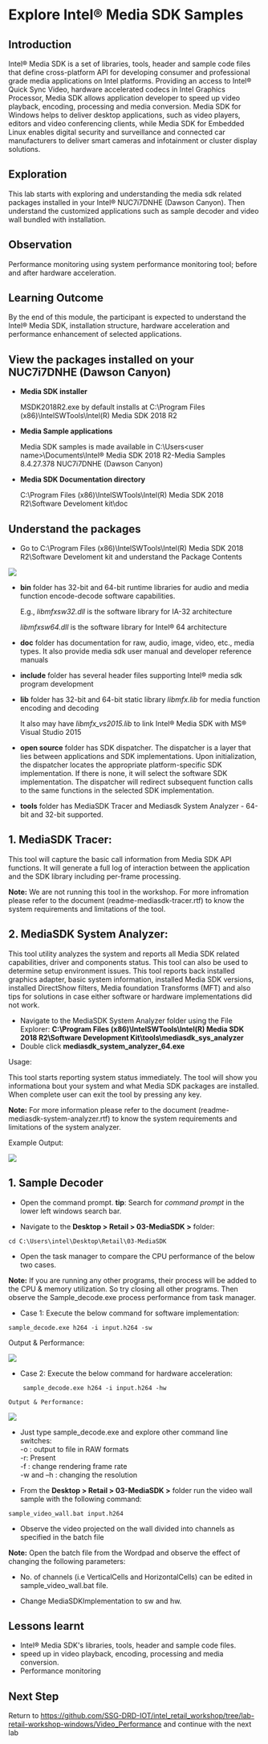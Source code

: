 # Explore Intel® Media SDK Samples
## Introduction

Intel® Media SDK is a set of libraries, tools, header and sample code files that define cross-platform API for developing consumer and professional grade media applications on Intel platforms. Providing an access to Intel® Quick Sync Video, hardware accelerated codecs in Intel Graphics Processor, Media SDK allows application developer to speed up video playback, encoding, processing and media conversion. Media SDK for Windows helps to deliver desktop applications, such as video players, editors and video conferencing clients, while Media SDK for Embedded Linux enables digital security and surveillance and connected car manufacturers to deliver smart cameras and infotainment or cluster display solutions.

## Exploration

This lab starts with exploring and understanding the media sdk related packages installed in your Intel® NUC7i7DNHE (Dawson Canyon). Then understand the customized applications such as sample decoder and video wall bundled with installation.

## Observation

Performance monitoring using system performance monitoring tool; before and after hardware acceleration.

## Learning Outcome

By the end of this module, the participant is expected to understand the Intel® Media SDK, installation structure, hardware acceleration and performance enhancement of selected applications.
## View the packages installed on your NUC7i7DNHE (Dawson Canyon)

-  **Media SDK installer**

    MSDK2018R2.exe by default installs at C:\Program Files (x86)\IntelSWTools\Intel(R) Media SDK 2018 R2

-  **Media Sample applications**

    Media SDK samples is made available in C:\Users\<user name>\Documents\Intel® Media SDK 2018 R2-Media Samples 8.4.27.378
NUC7i7DNHE (Dawson Canyon)
- **Media SDK Documentation directory**

    C:\Program Files (x86)\IntelSWTools\Intel(R) Media SDK 2018 R2\Software Develoment kit\doc

## Understand the packages

- Go to C:\Program Files (x86)\IntelSWTools\Intel(R) Media SDK 2018 R2\Software Develoment kit and understand the Package Contents

![](images/Packages.JPG)

*   **bin** folder has 32-bit and 64-bit runtime libraries for audio and media function encode-decode software capabilities.

    E.g., _libmfxsw32.dll_ is the software library for IA-32 architecture

    _libmfxsw64.dll_ is the software library for Intel® 64 architecture

*   **doc** folder has documentation for raw, audio, image, video, etc., media types. It also provide media sdk user manual and developer reference manuals

*   **include** folder has several header files supporting Intel® media sdk program development

*   **lib** folder has 32-bit and 64-bit static library _libmfx.lib_ for media function encoding and decoding

    It also may have _libmfx\_vs2015.lib_ to link Intel® Media SDK with MS® Visual Studio 2015

*   **open source** folder has SDK dispatcher. The dispatcher is a layer that lies between applications and SDK implementations. Upon initialization, the dispatcher locates the appropriate platform-specific SDK implementation. If there is none, it will select the software SDK implementation. The dispatcher will redirect subsequent function calls to the same functions in the selected SDK implementation.

*   **tools** folder has MediaSDK Tracer and Mediasdk System Analyzer - 64-bit and 32-bit supported.

## 1. MediaSDK Tracer:

  This tool will capture the basic call information from Media SDK API functions. It will generate a full log of interaction between the application and the SDK library including per-frame processing.

  **Note:** We are not running this tool in the workshop. For more infromation please refer to the document (readme-mediasdk-tracer.rtf) to know the system requirements and limitations of the tool.

## 2. MediaSDK System Analyzer:

  This tool utility analyzes the system and reports all Media SDK related capabilities, driver and components status. This tool can also be used to determine setup environment issues. This tool reports back installed graphics adapter, basic system information, installed Media SDK versions, installed DirectShow filters, Media foundation Transforms (MFT) and also tips for solutions in case either software or hardware implementations did not work.

  - Navigate to the MediaSDK System Analyzer folder using the File Explorer:
  **C:\Program Files (x86)\IntelSWTools\Intel(R) Media SDK 2018 R2\Software Development Kit\tools\mediasdk_sys_analyzer**
  - Double click **mediasdk_system_analyzer_64.exe**

  Usage:

  This tool starts reporting system status immediately. The tool will show you informationa bout your system and what Media SDK packages are installed. When complete user can exit the tool by pressing any key.

  **Note:** For more information please refer to the document (readme-mediasdk-system-analyzer.rtf) to know the system requirements and limitations of the system analyzer.

  Example Output:

  ![](images/SystemAnalyzer.JPG)
  ## 1. Sample Decoder
  
  - Open the command prompt. **tip**: Search for *command prompt* in the lower left windows search bar. 
  
  - Navigate to the **Desktop > Retail > 03-MediaSDK >** folder:
  
  ```
  cd C:\Users\intel\Desktop\Retail\03-MediaSDK
  ```
  
  -  Open the task manager to compare the CPU performance of the below two cases.

   **Note:** If you are running any other programs, their process will be added to the CPU & memory utilization. So try closing all other programs. Then observe the Sample_decode.exe process performance from task manager.

-  Case 1: Execute the below command for software implementation:  
```
sample_decode.exe h264 -i input.h264 -sw

 ```

  Output & Performance:

![](images/MSDK_SW.jpg)  


*   Case 2: Execute the below command for hardware acceleration:  
```
    sample_decode.exe h264 -i input.h264 -hw

  ```

    Output & Performance:

![](images/MSDK_HW.jpg)  


*   Just type sample_decode.exe and explore other command line switches:  
    \-o : output to file in RAW formats  
    \-r: Present  
    \-f : change rendering frame rate  
    \-w and –h : changing the resolution

*   From the **Desktop > Retail > 03-MediaSDK >** folder run the video wall sample with the following command: 


```
sample_video_wall.bat input.h264

```

*   Observe the video projected on the wall divided into channels as specified in the batch file

 **Note:**  Open the batch file from the Wordpad and observe the effect of changing the following parameters:

- No. of channels (i.e VerticalCells and HorizontalCells) can be edited in sample_video_wall.bat file.

- Change MediaSDKImplementation to sw and hw.
## Lessons learnt
*   Intel® Media SDK's libraries, tools, header and sample code files.
*   speed up in video playback, encoding, processing and media conversion.
*   Performance monitoring

## Next Step 

Return to https://github.com/SSG-DRD-IOT/intel_retail_workshop/tree/lab-retail-workshop-windows/Video_Performance and continue with the next lab
